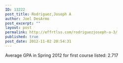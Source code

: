 ```yaml
---
ID: 13222
post_title: Rodriguez,Joseph A
author: Joel DesArmo
post_excerpt: ""
layout: post
permalink: http://effrtlss.com/rodriguezjoseph-a-3/
published: true
post_date: 2012-11-02 20:54:31
---
```

<p>Average GPA in Spring 2012 for first course listed: 2.717</p>